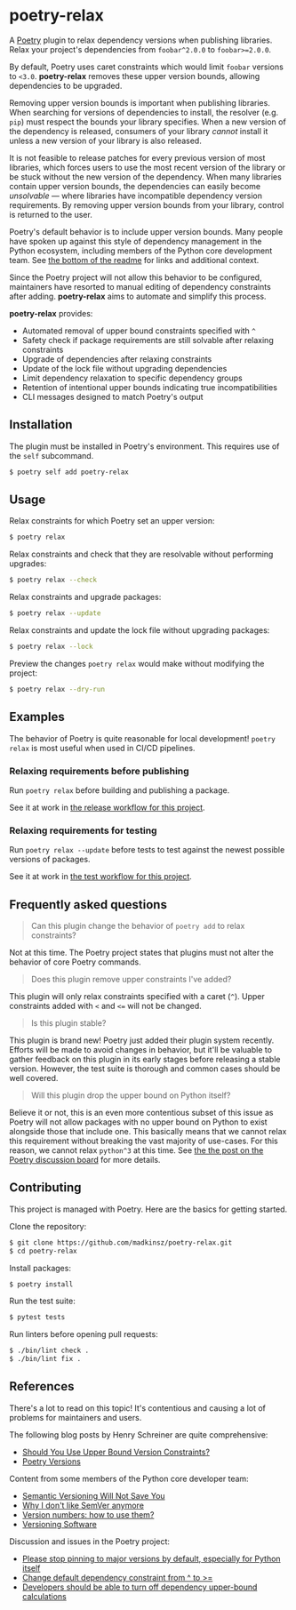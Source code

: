 # poetry-relax

A [Poetry](https://github.com/python-poetry/poetry) plugin to relax dependency versions when publishing libraries. Relax your project's dependencies from `foobar^2.0.0` to `foobar>=2.0.0`.

By default, Poetry uses caret constraints which would limit `foobar` versions to `<3.0`.
**poetry-relax**  removes these upper version bounds, allowing dependencies to be upgraded.

Removing upper version bounds is important when publishing libraries.
When searching for versions of dependencies to install, the resolver (e.g. `pip`) must respect the bounds your library specifies.
When a new version of the dependency is released, consumers of your library _cannot_ install it unless a new version of your library is also released.

It is not feasible to release patches for every previous version of most libraries, which forces users to use the most recent version of the library or be stuck without the new version of the dependency.
When many libraries contain upper version bounds, the dependencies can easily become _unsolvable_ — where libraries have incompatible dependency version requirements.
By removing upper version bounds from your library, control is returned to the user.

Poetry's default behavior is to include upper version bounds. Many people have spoken up against this style of dependency management in the Python ecosystem, including members of the Python core development team. See [the bottom of the readme](#references) for links and additional context.

Since the Poetry project will not allow this behavior to be configured, maintainers have resorted to manual editing of dependency constraints after adding. **poetry-relax** aims to automate and simplify this process.

**poetry-relax** provides:
- Automated removal of upper bound constraints specified with `^`
- Safety check if package requirements are still solvable after relaxing constraints
- Upgrade of dependencies after relaxing constraints
- Update of the lock file without upgrading dependencies
- Limit dependency relaxation to specific dependency groups
- Retention of intentional upper bounds indicating true incompatibilities
- CLI messages designed to match Poetry's output

## Installation

The plugin must be installed in Poetry's environment. This requires use of the  `self` subcommand.

```bash
$ poetry self add poetry-relax
```

## Usage

Relax constraints for which Poetry set an upper version:

```bash
$ poetry relax
```

Relax constraints and check that they are resolvable without performing upgrades:

```bash
$ poetry relax --check
```

Relax constraints and upgrade packages:

```bash
$ poetry relax --update
```

Relax constraints and update the lock file without upgrading packages:

```bash
$ poetry relax --lock
```

Preview the changes `poetry relax` would make without modifying the project:

```bash
$ poetry relax --dry-run
```

## Examples

The behavior of Poetry is quite reasonable for local development! `poetry relax` is most useful when used in CI/CD pipelines.

### Relaxing requirements before publishing

Run `poetry relax` before building and publishing a package.

See it at work in [the release workflow for this project](https://github.com/madkinsz/poetry-relax/blob/main/.github/workflows/release.yaml).


### Relaxing requirements for testing

Run `poetry relax --update` before tests to test against the newest possible versions of packages.

See it at work in [the test workflow for this project](https://github.com/madkinsz/poetry-relax/blob/main/.github/workflows/test.yaml).

## Frequently asked questions

> Can this plugin change the behavior of `poetry add` to relax constraints?

Not at this time. The Poetry project states that plugins must not alter the behavior of core Poetry commands.

> Does this plugin remove upper constraints I've added?

This plugin will only relax constraints specified with a caret (`^`). Upper constraints added with `<` and `<=` will not be changed.

> Is this plugin stable?

This plugin is brand new! Poetry just added their plugin system recently. Efforts will be made to avoid changes in behavior, but it'll be valuable to gather feedback on this plugin in its early stages before releasing a stable version. However, the test suite is thorough and common cases should be well covered.

> Will this plugin drop the upper bound on Python itself?

Believe it or not, this is an even more contentious subset of this issue as Poetry will not allow packages with no upper bound on Python to exist alongside those that include one. This basically means that we cannot relax this requirement without breaking the vast majority of use-cases. For this reason, we cannot relax `python^3` at this time. See [the the post on the Poetry discussion board](https://github.com/python-poetry/poetry/discussions/3757#discussioncomment-435345) for more details.

## Contributing

This project is managed with Poetry. Here are the basics for getting started.

Clone the repository:
```bash
$ git clone https://github.com/madkinsz/poetry-relax.git
$ cd poetry-relax
```

Install packages:
```bash
$ poetry install
```

Run the test suite:
```bash
$ pytest tests
```

Run linters before opening pull requests:
```bash
$ ./bin/lint check .
$ ./bin/lint fix .
```

## References

There's a lot to read on this topic! It's contentious and causing a lot of problems for maintainers and users.

The following blog posts by Henry Schreiner are quite comprehensive:
- [Should You Use Upper Bound Version Constraints?](https://iscinumpy.dev/post/bound-version-constraints/)
- [Poetry Versions](https://iscinumpy.dev/post/poetry-versions/)

Content from some members of the Python core developer team:
- [Semantic Versioning Will Not Save You](https://hynek.me/articles/semver-will-not-save-you/)
- [Why I don't like SemVer anymore](https://snarky.ca/why-i-dont-like-semver/)
- [Version numbers: how to use them?](https://bernat.tech/posts/version-numbers/)
- [Versioning Software](https://caremad.io/posts/2016/02/versioning-software/)

Discussion and issues in the Poetry project:
- [Please stop pinning to major versions by default, especially for Python itself](https://github.com/python-poetry/poetry/issues/3747)
- [Change default dependency constraint from ^ to >=](https://github.com/python-poetry/poetry/issues/3427)
- [Developers should be able to turn off dependency upper-bound calculations](https://github.com/python-poetry/poetry/issues/2731)
